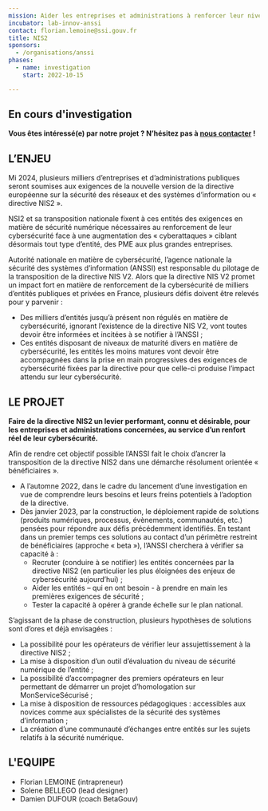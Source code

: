 ```yaml
---
mission: Aider les entreprises et administrations à renforcer leur niveau de sécurité numérique dans le contexte de l’entrée en vigueur de la directive NIS2.
incubator: lab-innov-anssi
contact: florian.lemoine@ssi.gouv.fr
title: NIS2
sponsors:
  - /organisations/anssi
phases:
  - name: investigation
    start: 2022-10-15

---
```

## En cours d'investigation

**Vous êtes intéressé(e) par notre projet ?
N’hésitez pas à [nous contacter](mailto:florian.lemoine@ssi.gouv.fr) !**

## L’ENJEU

Mi 2024, plusieurs milliers d’entreprises et d’administrations publiques seront soumises aux exigences
de la nouvelle version de la directive européenne sur la sécurité des réseaux et des systèmes d’information ou « directive NIS2 ».

NSI2 et sa transposition nationale fixent à ces entités des exigences en matière de sécurité numérique
nécessaires au renforcement de leur cybersécurité face à une augmentation des « cyberattaques » ciblant
désormais tout type d’entité, des PME aux plus grandes entreprises.

Autorité nationale en matière de cybersécurité, l’agence nationale la sécurité des systèmes d’information (ANSSI)
est responsable du pilotage de la transposition de la directive NIS V2.
Alors que la directive NIS V2 promet un impact fort en matière de renforcement de la cybersécurité
de milliers d’entités publiques et privées en France, plusieurs défis doivent être relevés pour y parvenir :
-	Des milliers d’entités jusqu’à présent non régulés en matière de cybersécurité, ignorant l’existence de la
directive NIS V2, vont toutes devoir être informées et incitées à se notifier à l’ANSSI ;
-	Ces entités disposant de niveaux de maturité divers en matière de cybersécurité, les entités les moins
matures vont devoir être accompagnées dans la prise en main progressives des exigences de cybersécurité
fixées par la directive pour que celle-ci produise l’impact attendu sur leur cybersécurité.

## LE PROJET

<b>Faire de la directive NIS2 un levier performant, connu et désirable, pour les entreprises et administrations concernées,
au service d’un renfort réel de leur cybersécurité.</b>

Afin de rendre cet objectif possible l’ANSSI fait le choix d’ancrer la transposition de la directive NIS2 dans une démarche résolument orientée « bénéficiaires ».
- A l’automne 2022, dans le cadre du lancement d’une investigation en vue de comprendre leurs besoins et leurs freins potentiels à l’adoption de la directive.
- Dès janvier 2023, par la construction, le déploiement rapide de solutions (produits numériques, processus, évènements, communautés, etc.) pensées pour répondre
aux défis précédemment identifiés. En testant dans un premier temps ces solutions au contact d’un périmètre restreint de bénéficiaires (approche « beta »), l’ANSSI
cherchera à vérifier sa capacité à :
  - Recruter (conduire à se notifier) les entités concernées par la directive NIS2 (en particulier les plus éloignées des enjeux de cybersécurité aujourd’hui) ;
  - Aider les entités – qui en ont besoin - à prendre en main les premières exigences de sécurité ; 
  - Tester la capacité à opérer à grande échelle sur le plan national.

S’agissant de la phase de construction, plusieurs hypothèses de solutions sont d’ores et déjà envisagées :
- La possibilité pour les opérateurs de vérifier leur assujettissement à la directive NIS2 ;
- La mise à disposition d’un outil d’évaluation du niveau de sécurité numérique de l’entité ;
- La possibilité d’accompagner des premiers opérateurs en leur permettant de démarrer un projet d’homologation sur MonServiceSécurisé ; 
- La mise à disposition de ressources pédagogiques : accessibles aux novices comme aux spécialistes de la sécurité des systèmes d’information ;
- La création d’une communauté d’échanges entre entités sur les sujets relatifs à la sécurité numérique.

## L'EQUIPE

- Florian LEMOINE (intrapreneur)
- Solene BELLEGO (lead designer)
- Damien DUFOUR (coach BetaGouv)
